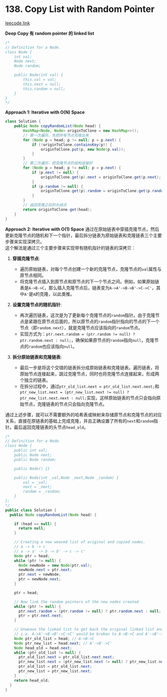 # 138. Copy List with Random Pointer

[leecode link](https://leetcode.com/problems/copy-list-with-random-pointer/description/)

**Deep Copy 有 random pointer 的 linked list**          

```java
/*
// Definition for a Node.
class Node {
    int val;
    Node next;
    Node random;

    public Node(int val) {
        this.val = val;
        this.next = null;
        this.random = null;
    }
}
*/
```

**Approach 1: Iterative with O(N) Space**
```java
class Solution {
    public Node copyRandomList(Node head) {
        HashMap<Node, Node> originToClone = new HashMap<>();
        // 第一次遍历，先把所有节点克隆出来
        for (Node p = head; p != null; p = p.next) {
            if (!originToClone.containsKey(p)) {
                originToClone.put(p, new Node(p.val));
            }
        }
        // 第二次遍历，把克隆节点的结构连接好
        for (Node p = head; p != null; p = p.next) {
            if (p.next != null) {
                originToClone.get(p).next = originToClone.get(p.next);
            }
            if (p.random != null) {
                originToClone.get(p).random = originToClone.get(p.random);
            }
        }
        // 返回克隆之后的头结点
        return originToClone.get(head);
    }
}
```

**Approach 2: Iterative with O(1) Space**
通过在原始链表中穿插克隆节点，然后更新克隆节点的随机和下一个指针，最后拆分链表为原始链表和克隆链表三个主要步骤来实现深拷贝。        
这个解法是通过三个主要步骤来实现带有随机指针的链表的深拷贝：

1. **穿插克隆节点**:
   - 遍历原始链表，对每个节点创建一个新的克隆节点，克隆节点的`val`属性与原节点相同。
   - 将克隆节点插入到原节点和原节点的下一个节点之间。例如，如果原始链表是`A->B->C`，那么插入克隆节点后，链表变为`A->A'->B->B'->C->C'`，其中`A'`是`A`的克隆，以此类推。

2. **设置克隆节点的随机指针**:
   - 再次遍历链表，这次是为了更新每个克隆节点的`random`指针。由于克隆节点是紧跟在原节点后面的，所以原节点的`random`指针指向的节点的下一个节点（即`random.next`），就是克隆节点应该指向的`random`节点。
   - 实现方式为：`ptr.next.random = (ptr.random != null) ? ptr.random.next : null;`，确保如果原节点的`random`指向`null`，克隆节点的`random`也应该指向`null`。

3. **拆分原始链表和克隆链表**:
   - 最后一步是将这个交错的链表拆分成原始链表和克隆链表。遍历链表，将原始节点连接起来，跳过克隆节点，同时也将克隆节点连接起来，形成两个独立的链表。
   - 在拆分过程中，通过`ptr_old_list.next = ptr_old_list.next.next;`和`ptr_new_list.next = (ptr_new_list.next != null) ? ptr_new_list.next.next : null;`实现，这样原始链表的节点只会指向原始节点，克隆链表的节点只会指向克隆节点。

通过上述步骤，就可以不需要额外的哈希表或映射来存储原节点和克隆节点的对应关系，直接在原链表的基础上完成克隆，并且正确设置了所有的`next`和`random`指针。最后返回克隆链表的头节点`head_old`。

```java
/*
// Definition for a Node.
class Node {
    public int val;
    public Node next;
    public Node random;

    public Node() {}

    public Node(int _val,Node _next,Node _random) {
        val = _val;
        next = _next;
        random = _random;
    }
};
*/
public class Solution {
  public Node copyRandomList(Node head) {

    if (head == null) {
      return null;
    }

    // Creating a new weaved list of original and copied nodes.
    // a -> b -> c
    // a -> a' -> b -> b' -> c -> c'
    Node ptr = head;
    while (ptr != null) {
      Node newNode = new Node(ptr.val);
      newNode.next = ptr.next;
      ptr.next = newNode;
      ptr = newNode.next;
    }

    ptr = head;

    // Now link the random pointers of the new nodes created
    while (ptr != null) {
      ptr.next.random = (ptr.random != null) ? ptr.random.next : null;
      ptr = ptr.next.next;
    }

    // Unweave the linked list to get back the original linked list and the cloned list.
    // i.e. A->A'->B->B'->C->C' would be broken to A->B->C and A'->B'->C'
    Node ptr_old_list = head; // A->B->C
    Node ptr_new_list = head.next; // A'->B'->C'
    Node head_old = head.next;
    while (ptr_old_list != null) {
      ptr_old_list.next = ptr_old_list.next.next;
      ptr_new_list.next = (ptr_new_list.next != null) ? ptr_new_list.next.next : null;
      ptr_old_list = ptr_old_list.next;
      ptr_new_list = ptr_new_list.next;
    }
    return head_old;
  }
}
```